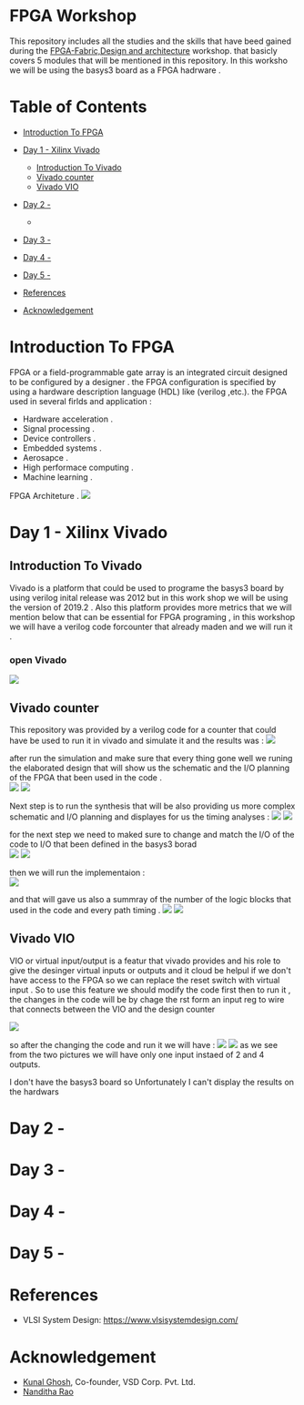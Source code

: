 # FPGA Workshop
  This repository includes all the studies and the skills that have beed gained during the [FPGA-Fabric,Design and architecture](https://www.vlsisystemdesign.com/fpga/?utm_term=582784&utm_content=educational&utm_source=email-sendgrid&utm_medium=382714&utm_campaign=2022-12-05) workshop. that basicly covers 5 modules that will be mentioned in this repository. In this worksho we will be using the basys3 board as a FPGA hadrware .
  


# Table of Contents
  - [Introduction To FPGA](#introduction-to-FPGA)
  - [Day 1 - Xilinx Vivado](#day-1---Xilinx-Vivado)
    - [Introduction To Vivado](#Introduction-To-Vivado)
    - [Vivado counter](#Vivado-counter)
    - [Vivado VIO](Vivado-VIO)
  - [Day 2 - ](#day-2---)
    - [](#)
     
  - [Day 3 - ](#day-3---)
    
  - [Day 4 - ](#day-4---)
    
  - [Day 5 - ](#day-5---)
   
  - [References](#references)
  - [Acknowledgement](#acknowledgement)
 
# Introduction To FPGA

  FPGA or a field-programmable gate array is an integrated circuit designed to be configured by a designer . the FPGA configuration is specified by using a hardware 
description language (HDL) like (verilog ,etc.).
the FPGA used in several firlds and application :
   - Hardware acceleration .
   - Signal processing .
   - Device controllers .
   - Embedded systems .
   - Aerosapce .
   - High performace computing .
   - Machine learning .
 
 FPGA Architeture .
    <img src="day1/archi.png">
 

  
# Day 1 - Xilinx Vivado

 ## Introduction To Vivado 
  Vivado is a platform that could be used to programe the basys3 board by using verilog inital release was 2012 but in this work shop we will be using the version  of 2019.2 .
  Also this platform provides more metrics that we will mention below that can be essential for FPGA programing , in this workshop we will have a verilog code forcounter that already maden and we will run it .
      
   ### open Vivado   
   <img src="day1/day1-1.png">
   
    
   ## Vivado counter
   This repository was provided by a verilog code for a counter that could have be used to run it in vivado and simulate it and the results was :
       <img src="day1/day1-simulation.png">
       
   after run the simulation and make sure that every thing gone well we runing the elaborated design that will show us the schematic and the I/O planning of the FPGA that been used in the code .    
       <img src="day1/day1-elaboration-schem.png">
       <img src="day1/day1-IO-palnning.png">
       
   Next step is to run the synthesis that will be also providing us more complex schematic and I/O planning and displayes for us the timing analyses :
       <img src="day1/day1-syn-schem.png">
       <img src="day1/day1-timing2.png">
       
   for the next step we need to maked sure to change and match the I/O of the code to I/O that been defined in the basys3 borad  
               <img src="day1/day1-io.png">
               <img src="day1/day1-constrains.png">
               
   then we will run the implementaion :     
               <img src="day1/day1-imp timing.png">
               
   and that will gave us also a summray of the number of the logic blocks that used in the code and every path timing .
          <img src="day1/day1-utilze.png">
          <img src="day1/day1-delaypath.png">
          
   ## Vivado VIO
   VIO or virtual input/output is a featur that vivado provides and his role to give the desinger virtual inputs or outputs and it cloud be helpul if we don't have access to the FPGA so we can replace the reset switch with virtual input .
   So to use this feature we should modify the code first then to run it , the changes in the code will be by chage the rst form an input reg to wire that connects
 between the VIO and the design counter
 
   <img src="day1/day1-VIOmod.png">
      
 so after the changing the code and run it we will have :
        <img src="day1/day1-vioelab.png">
        <img src="day1/day1-vio.png">
 as we see from the two pictures we will have only one input instaed of 2 and 4 outputs.
 
 I don't have the basys3 board so Unfortunately I can't display the results on the hardwars


# Day 2 - 
 
 
# Day 3 - 


# Day 4 -


# Day 5 - 


  

   
# References
  - VLSI System Design: https://www.vlsisystemdesign.com/
 

# Acknowledgement
  - [Kunal Ghosh](https://github.com/kunalg123), Co-founder, VSD Corp. Pvt. Ltd.
  - [Nanditha Rao](https://github.com/nandithaec)
